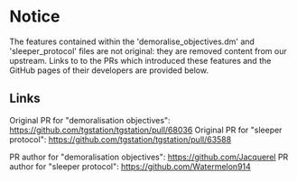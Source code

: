 # Notice

The features contained within the 'demoralise_objectives.dm' and 'sleeper_protocol' files are not original: they are removed content from our upstream. Links to to the PRs which introduced
these features and the GitHub pages of their developers are provided below.

## Links

Original PR for "demoralisation objectives": https://github.com/tgstation/tgstation/pull/68036
Original PR for "sleeper protocol": https://github.com/tgstation/tgstation/pull/63588

PR author for "demoralisation objectives": https://github.com/Jacquerel
PR author for "sleeper protocol": https://github.com/Watermelon914
